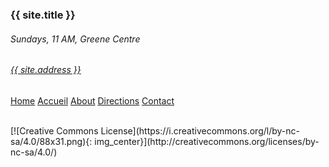 
### {{ site.title }}

###### Sundays, 11 AM, Greene Centre<br>
###### [{{ site.address }}](/directions.html)

[Home](/index.html) [Accueil](/index-fr.html) [About](/intro.html) [Directions](/directions.html) [Contact](/contact.html)

<br>
[![Creative Commons License](https://i.creativecommons.org/l/by-nc-sa/4.0/88x31.png){: img_center}](http://creativecommons.org/licenses/by-nc-sa/4.0/)
